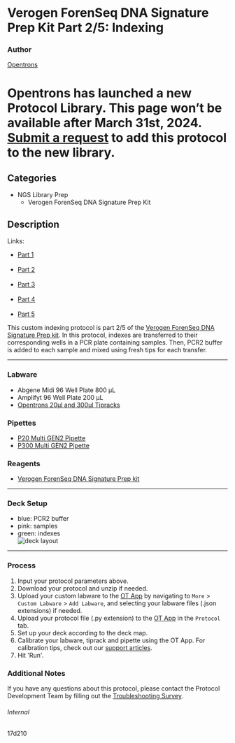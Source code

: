 # Verogen ForenSeq DNA Signature Prep Kit Part 2/5: Indexing

### Author
[Opentrons](https://opentrons.com/)


# Opentrons has launched a new Protocol Library. This page won’t be available after March 31st, 2024. [Submit a request](https://docs.google.com/forms/d/e/1FAIpQLSdYYp9QCKow4nn0KlCVsMS3HX0eJ0N9O7-erajKvcpT0lWbSg/viewform) to add this protocol to the new library.

## Categories
* NGS Library Prep
	* Verogen ForenSeq DNA Signature Prep Kit

## Description

Links:  
* [Part 1](./17d210)
<br><br />
* [Part 2](./17d210-part-2)
<br><br />
* [Part 3](./17d210-part-3)
<br><br />
* [Part 4](./17d210-part-4)
<br><br />
* [Part 5](./17d210-part-5)

This custom indexing protocol is part 2/5 of the [Verogen ForenSeq DNA Signature Prep kit](https://verogen.com/products/forenseq-dna-signature-prep-kit/?utm_term=&utm_campaign=Product+Campaigns&utm_source=adwords&utm_medium=ppc&hsa_acc=2964416997&hsa_cam=12070402317&hsa_grp=115534580817&hsa_ad=544522374879&hsa_src=g&hsa_tgt=dsa-19959388920&hsa_kw=&hsa_mt=b&hsa_net=adwords&hsa_ver=3&gclid=CjwKCAjw4qCKBhAVEiwAkTYsPP4JakJA06WcfvubM80x5gzv7kIFucad6jw9WrACitcG6qERBSAU1xoCaOEQAvD_BwE). In this protocol, indexes are transferred to their corresponding wells in a PCR plate containing samples. Then, PCR2 buffer is added to each sample and mixed using fresh tips for each transfer.

---

### Labware
* Abgene Midi 96 Well Plate 800 µL
* Amplifyt 96 Well Plate 200 µL
* [Opentrons 20µl and 300µl Tipracks](https://shop.opentrons.com/collections/opentrons-tips)

### Pipettes
* [P20 Multi GEN2 Pipette](https://opentrons.com/pipettes/)
* [P300 Multi GEN2 Pipette](https://opentrons.com/pipettes/)

### Reagents
* [Verogen ForenSeq DNA Signature Prep kit](https://verogen.com/products/forenseq-dna-signature-prep-kit/?utm_term=&utm_campaign=Product+Campaigns&utm_source=adwords&utm_medium=ppc&hsa_acc=2964416997&hsa_cam=12070402317&hsa_grp=115534580817&hsa_ad=544522374879&hsa_src=g&hsa_tgt=dsa-19959388920&hsa_kw=&hsa_mt=b&hsa_net=adwords&hsa_ver=3&gclid=CjwKCAjw4qCKBhAVEiwAkTYsPP4JakJA06WcfvubM80x5gzv7kIFucad6jw9WrACitcG6qERBSAU1xoCaOEQAvD_BwE)

---

### Deck Setup
* blue: PCR2 buffer  
* pink: samples  
* green: indexes  
![deck layout](https://opentrons-protocol-library-website.s3.amazonaws.com/custom-README-images/17d210/deck2-2.png)

---

### Process
1. Input your protocol parameters above.
2. Download your protocol and unzip if needed.
3. Upload your custom labware to the [OT App](https://opentrons.com/ot-app) by navigating to `More` > `Custom Labware` > `Add Labware`, and selecting your labware files (.json extensions) if needed.
4. Upload your protocol file (.py extension) to the [OT App](https://opentrons.com/ot-app) in the `Protocol` tab.
5. Set up your deck according to the deck map.
6. Calibrate your labware, tiprack and pipette using the OT App. For calibration tips, check out our [support articles](https://support.opentrons.com/en/collections/1559720-guide-for-getting-started-with-the-ot-2).
7. Hit 'Run'.

### Additional Notes
If you have any questions about this protocol, please contact the Protocol Development Team by filling out the [Troubleshooting Survey](https://protocol-troubleshooting.paperform.co/).

###### Internal
17d210
